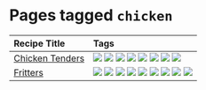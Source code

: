 # Pages tagged `chicken`

|Recipe Title|Tags
|:---|:---|
|[Chicken Tenders](../recipes/chickentenders.md)|[![](https://img.shields.io/badge/tag-airfryer-9d5b24)](../tags/airfryer.md) [![](https://img.shields.io/badge/tag-amazing-6d71)](../tags/amazing.md) [![](https://img.shields.io/badge/tag-battered-9acea8)](../tags/battered.md) [![](https://img.shields.io/badge/tag-chicken-99d437)](../tags/chicken.md) [![](https://img.shields.io/badge/tag-crumbed-32f6f2)](../tags/crumbed.md) [![](https://img.shields.io/badge/tag-messy-6984a1)](../tags/messy.md) [![](https://img.shields.io/badge/tag-mine-acaf3f)](../tags/mine.md) [![](https://img.shields.io/badge/tag-sides-f47a18)](../tags/sides.md)|
|[Fritters](../recipes/fritters.md)|[![](https://img.shields.io/badge/tag-chicken-99d437)](../tags/chicken.md) [![](https://img.shields.io/badge/tag-dairy-1754e4)](../tags/dairy.md) [![](https://img.shields.io/badge/tag-dinner-5d33f3)](../tags/dinner.md) [![](https://img.shields.io/badge/tag-family-1fc54)](../tags/family.md) [![](https://img.shields.io/badge/tag-fried-2b6571)](../tags/fried.md) [![](https://img.shields.io/badge/tag-ham-32c994)](../tags/ham.md) [![](https://img.shields.io/badge/tag-lamb-e5fa6f)](../tags/lamb.md) [![](https://img.shields.io/badge/tag-leftovers-d82abc)](../tags/leftovers.md) [![](https://img.shields.io/badge/tag-vegetables-708555)](../tags/vegetables.md)|